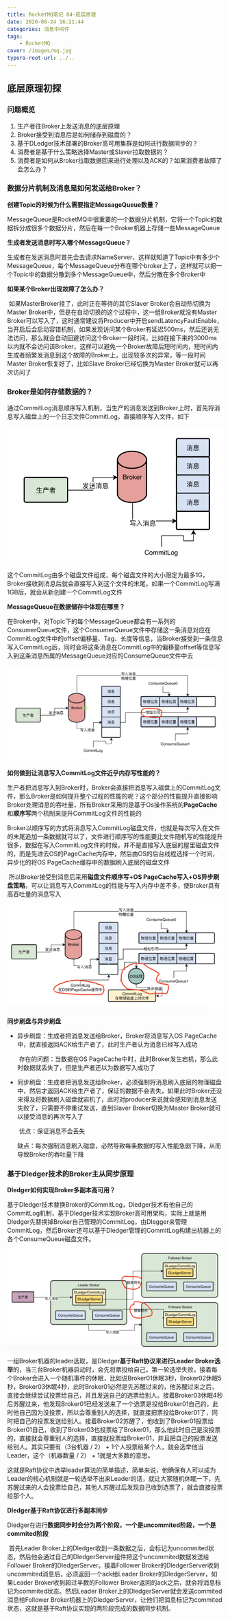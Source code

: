 ```yaml
---
title: RocketMQ笔记 04-底层原理
date: 2020-08-24 16:21:44
categories: 消息中间件
tags:
	- RocketMQ
cover: /images/mq.jpg
typora-root-url: ../..
---
```


## 底层原理初探

### 问题概览

1. 生产者往Broker上发送消息的底层原理
2. Broker接受到消息后是如何储存到磁盘的？
3. 基于DLedger技术部署的Broker高可用集群是如何进行数据同步的？
4. 消费者是基于什么策略选择Master或Slaver拉取数据的？
5. 消费者是如何从Broker拉取数据回来进行处理以及ACK的？如果消费者故障了会怎么办？

### 数据分片机制及消息是如何发送给Broker？

**创建Topic的时候为什么需要指定MessageQueue数量？**

​	MessageQueue是RocketMQ中很重要的一个数据分片机制，它将一个Topic的数据拆分成很多个数据分片，然后在每一个Broker机器上存储一些MessageQueue

**生成者发送消息时写入哪个MessageQueue？**

​	生成者在发送消息时首先会去请求NameServer，这样就知道了Topic中有多少个MessageQueue，每个MessageQueue分布在哪个broker上了，这样就可以把一个Topic中的数据分散到多个MessageQueue中，然后分散在多个Broker中

**如果某个Broker出现故障了怎么办？**

​	如果MasterBroker挂了，此时正在等待的其它Slaver Broker会自动热切换为Master Broker中，但是在自动切换的这个过程中，这一组Broker就没有Master Broker可以写入了，这时通常建议将Producer中开启sendLatencyFaultEnable，当开启后会启动容错机制，如果发现访问某个Broker有延迟500ms，然后还说无法访问，那么就会自动回避访问这个Broker一段时间，比如在接下来的3000ms以内就不会访问该Broker，这样可以避免一个Broker故障后短时间内，短时间内生成者频繁发消息到这个故障的Broker上，出现较多次的异常，等一段时间Master Broker恢复好了，比如Slave Broker已经切换为Master Broker就可以再次访问了



### Broker是如何存储数据的？

​	通过CommitLog消息顺序写入机制，当生产的消息发送到Broker上时，首先将消息写入磁盘上的一个日志文件CommitLog，直接顺序写入文件，如下

<img src="/images/commitLog.png" alt="CommitLog" style="zoom: 67%;" />

这个CommitLog由多个磁盘文件组成，每个磁盘文件的大小限定为最多1G，Broker接收到消息后就会直接写入到这个文件的末尾，如果一个CommitLog写满1GB后，就会从新创建一个CommitLog文件

**MessageQueue在数据储存中体现在哪里？**

​	在Broker中，对Topic下的每个MessageQueue都会有一系列的ConsumerQueue文件，这个ConsumerQueue文件中存储这一条消息对应在CommitLog文件中的offset偏移量、Tag、长度等信息，当Broker接受到一条信息写入CommitLog后，同时会将这条消息在CommitLog中的偏移量offset等信息写入到这条消息所属的MessageQueue对应的ConsumeQueue文件中去

<img src="/images/ConsumerQueue.png" alt="ConsumerQueue" style="zoom: 50%;" />



**如何做到让消息写入CommitLog文件近乎内存写性能的？**

​	生产者把消息写入到Broker时，Broker会直接把消息写入磁盘上的CommitLog文件，那么Broker是如何提升整个过程的性能的呢？这个部分的性能提升直接影响Broker处理消息的吞吐量，所有Broker采用的是基于Os操作系统的**PageCache**和**顺序写**两个机制来提升CommitLog文件的性能的

​	Broker以顺序写的方式将消息写入CommitLog磁盘文件，也就是每次写入在文件的末尾追加一条数据就可以了，文件进行顺序写的性能要比文件随机写的性能提升很多，数据在写入CommitLog文件的时候，并不是直接写入底层的屋里磁盘文件的，而是先进去OS的PageCache内存中，然后由OS的后台线程选择一个时间，异步化的将OS PageCache缓存中的数据刷入底层的磁盘文件

​	所以Broker接受到消息后采用**磁盘文件顺序写+OS PageCache写入+OS异步刷盘策略**，可以让消息写入CommitLog的性能与写入内存中差不多，使Broker具有高吞吐量的消息写入

<img src="/images/Broker%E5%86%99%E5%85%A5%E6%80%A7%E8%83%BD.png" alt="Broker写入性能" style="zoom:67%;" />



**同步刷盘与异步刷盘**

- 异步刷盘：生成者把消息发送给Broker，Broker将消息写入OS PageCache中，就直接返回ACK给生产者了，此时生产者认为消息已经写入成功

  ​	存在的问题：当数据在OS PageCache中时，此时Broker发生宕机，那么此时数据就丢失了，但是生产者还以为数据写入成功了

- 同步刷盘：生成者把消息发送给Broker，必须强制将消息刷入底层的物理磁盘中，然后才返回ACK给生产者了，保证的数据不会丢失，如果此时Broker还没来得及将数据刷入磁盘就宕机了，此时对producer来说就会感知到消息发送失败了，只需要不停重试发送，直到Slaver Broker切换为Master Broker就可以接受消息的再次写入了

  ​	优点：保证消息不会丢失

  ​	缺点：每次强制消息刷入磁盘，必然导致每条数据的写入性能急剧下降，从而导致Broker的吞吐量下降

  

### 基于Dledger技术的Broker主从同步原理

**Dledger如何实现Broker多副本高可用？**

​	基于Dledger技术替换Broker的CommitLog，Dledger技术有他自己的CommitLog机制，基于Dledger技术实现Broker高可用架构，实际上就是用Dledger先替换掉Broker自己管理的CommitLog，由Dlegger来管理CommitLog，然后Broker还可以基于Dledger管理的CommitLog构建出机器上的各个ConsumeQueue磁盘文件。

<img src="/images/Dledger.png" alt="Dledger" style="zoom:67%;" />

​	一组Broker机器的leader选取，是Dledger**基于Raft协议来进行Leader Broker选举**的，当三台Broker机器启动时，会先将票投给自己，第一轮选举失败，接着每个Broker会进入一个随机事件的休眠，比如说Broker01休眠3秒，Broker02休眠5秒，Broker03休眠4秒，此时Broker01必然是先苏醒过来的，他苏醒过来之后，直接会继续尝试投票给自己，并且发送自己的选票给别人。接着Broker03休眠4秒后苏醒过来，他发现Broker01已经发送来了一个选票是投给Broker01自己的，此时他自己因为没投票，所以会尊重别人的选择，就直接把票投给Broker01了，同时把自己的投票发送给别人。接着Broker02苏醒了，他收到了Broker01投票给Broker01自己，收到了Broker03也投票给了Broker01，那么他此时自己是没投票的，直接就会尊重别人的选择，直接就投票给Broker01，并且把自己的投票发送给别人。其实只要有（3台机器 / 2） + 1个人投票给某个人，就会选举他当Leader，这个（机器数量 / 2） + 1就是大多数的意思。

​	这就是Raft协议中选举leader算法的简单描述，简单来说，他确保有人可以成为Leader的核心机制就是一轮选举不出来Leader的话，就让大家随机休眠一下，先苏醒过来的人会投票给自己，其他人苏醒过后发现自己收到选票了，就会直接投票给那个人。



**Dledger基于Raft协议进行多副本同步**

​	Dledger在进行**数据同步时会分为两个阶段，一个是uncommited阶段，一个是commited阶段**

​	首先Leader Broker上的Dledger收到一条数据之后，会标记为uncommited状态，然后他会通过自己的DledgerServer组件把这个uncommited数据发送给Follower Broker的DledgerServer。接着Follower Broker的DledgerServer收到uncommited消息后，必须返回一个ack给Leader Broker的DledgerServer，如果Leader Broker收到超过半数的Follower Broker返回的ack之后，就会将消息标记为commited状态。然后Leader Broker上的DledgerServer就会发送commited消息给Follower Broker机器上的DledgerServer，让他们把消息标记为commited状态，这就是基于Raft协议实现的两阶段完成的数据同步机制。